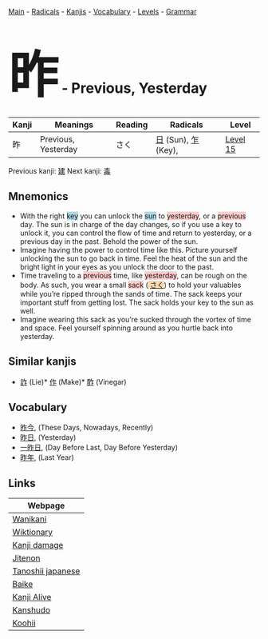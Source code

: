 <style> bigfont {font-size: 100px}</style>
[Main](../index.md) -
[Radicals](../radicals.md) -
[Kanjis](../kanjis.md) -
[Vocabulary](../vocabulary.md) -
[Levels](../levels.md) -
[Grammar](../grammar.md)
# <bigfont> 昨</bigfont> - Previous, Yesterday 

| Kanji | Meanings | Reading | Radicals | Level |
| --- | --- | --- | --- | --- |
| 昨 | Previous, Yesterday | さく | [日](../radicals/日.md) (Sun), [乍](../radicals/乍.md) (Key),  | [Level 15](../levels/wk_level15.md) |

Previous kanji: [建](建.md) Next kanji: [毒](毒.md) 

## Mnemonics
 * With the right <span style="background-color:#ADD8E6"> key</span> you can unlock the <span style="background-color:#ADD8E6"> sun</span> to <span style="background-color:#ffcccb"> yesterday</span>, or a <span style="background-color:#ffcccb"> previous</span> day. The sun is in charge of the day changes, so if you use a key to unlock it, you can control the flow of time and return to yesterday, or a previous day in the past. Behold the power of the sun.
* Imagine having the power to control time like this. Picture yourself unlocking the sun to go back in time. Feel the heat of the sun and the bright light in your eyes as you unlock the door to the past.
* Time traveling to a <span style="background-color:#ffcccb"> previous</span> time, like <span style="background-color:#ffcccb"> yesterday</span>, can be rough on the body. As such, you wear a small <span style="background-color:#ffcccb"> sack</span> (<span style="background-color:#fed8b1"> [さく](https://jisho.org/search/さく)</span>) to hold your valuables while you’re ripped through the sands of time. The sack keeps your important stuff from getting lost. The sack holds your key to the sun as well.
* Imagine wearing this sack as you’re sucked through the vortex of time and space. Feel yourself spinning around as you hurtle back into yesterday.


## Similar kanjis
 * [詐](詐.md) (Lie)* [作](作.md) (Make)* [酢](酢.md) (Vinegar)


## Vocabulary
 * [昨今](../vocabulary/昨.md), (These Days, Nowadays, Recently)
* [昨日](../vocabulary/昨.md), (Yesterday)
* [一昨日](../vocabulary/昨.md), (Day Before Last, Day Before Yesterday)
* [昨年](../vocabulary/昨.md), (Last Year)



## Links 

| Webpage |
| --- |
| [Wanikani          ](https://www.wanikani.com/kanji/昨) |
| [Wiktionary        ](https://en.wiktionary.org/wiki/昨) |
| [Kanji damage      ](http://www.kanjidamage.com/kanji/search?utf8=✓&q=昨) |
| [Jitenon           ](https://jitenon.com/kanji/昨) |
| [Tanoshii japanese ](https://www.tanoshiijapanese.com/dictionary/kanji.cfm?k=昨) |
| [Baike             ](https://baike.baidu.com/item/昨) |
| [Kanji Alive       ](https://app.kanjialive.com/昨) |
| [Kanshudo          ](https://www.kanshudo.com/searchmn?q=昨) |
| [Koohii            ](https://kanji.koohii.com/study/kanji/昨) |
